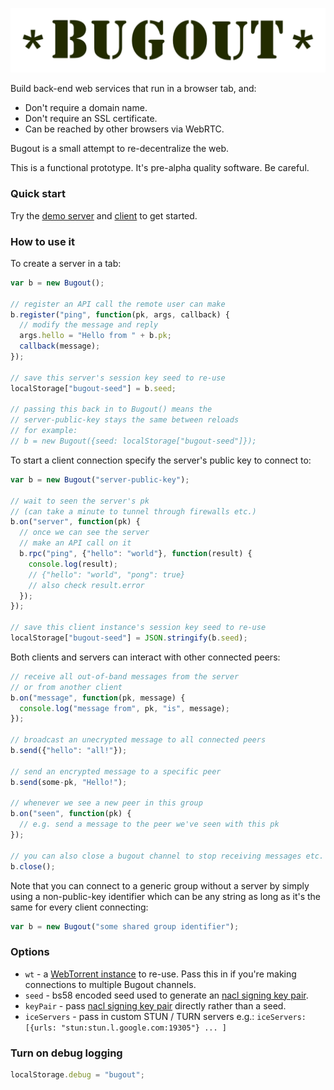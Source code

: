 <p align="center"><img src="bugout-logo.svg"/></p>

Build back-end web services that run in a browser tab, and:

 * Don't require a domain name.
 * Don't require an SSL certificate.
 * Can be reached by other browsers via WebRTC.

Bugout is a small attempt to re-decentralize the web.

This is a functional prototype. It's pre-alpha quality software. Be careful.

### Quick start

Try the [demo server](https://chr15m.github.io/bugout/) and [client](https://chr15m.github.io/bugout/client.html) to get started.

### How to use it

To create a server in a tab:

```javascript
var b = new Bugout();

// register an API call the remote user can make
b.register("ping", function(pk, args, callback) {
  // modify the message and reply
  args.hello = "Hello from " + b.pk;
  callback(message);
});

// save this server's session key seed to re-use
localStorage["bugout-seed"] = b.seed;

// passing this back in to Bugout() means the
// server-public-key stays the same between reloads
// for example:
// b = new Bugout({seed: localStorage["bugout-seed"]});
```

To start a client connection specify the server's public key to connect to:

```javascript
var b = new Bugout("server-public-key");

// wait to seen the server's pk
// (can take a minute to tunnel through firewalls etc.)
b.on("server", function(pk) {
  // once we can see the server
  // make an API call on it
  b.rpc("ping", {"hello": "world"}, function(result) {
    console.log(result);
    // {"hello": "world", "pong": true}
    // also check result.error
  });
});

// save this client instance's session key seed to re-use
localStorage["bugout-seed"] = JSON.stringify(b.seed);
```

Both clients and servers can interact with other connected peers:

```javascript
// receive all out-of-band messages from the server
// or from another client
b.on("message", function(pk, message) {
  console.log("message from", pk, "is", message);
});

// broadcast an unecrypted message to all connected peers
b.send({"hello": "all!"});

// send an encrypted message to a specific peer
b.send(some-pk, "Hello!");

// whenever we see a new peer in this group
b.on("seen", function(pk) {
  // e.g. send a message to the peer we've seen with this pk
});

// you can also close a bugout channel to stop receiving messages etc.
b.close();
```

Note that you can connect to a generic group without a server by simply using a non-public-key identifier which can be any string as long as it's the same for every client connecting:

```javascript
var b = new Bugout("some shared group identifier");
```

### Options

 * `wt` - a [WebTorrent instance](https://webtorrent.io/docs) to re-use. Pass this in if you're making connections to multiple Bugout channels.
 * `seed` - bs58 encoded seed used to generate an [nacl signing key pair](https://github.com/dchest/tweetnacl-js#signatures).
 * `keyPair` - pass [nacl signing key pair](https://github.com/dchest/tweetnacl-js#signatures) directly rather than a seed.
 * `iceServers` - pass in custom STUN / TURN servers e.g.: `iceServers: [{urls: "stun:stun.l.google.com:19305"} ... ]`

### Turn on debug logging

```javascript
localStorage.debug = "bugout";
```
